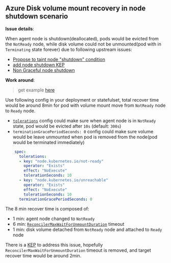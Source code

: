 ## Azure Disk volume mount recovery in node shutdown scenario

**Issue details**:

When agent node is shutdown(deallocated), pods would be evicted from the `NotReady` node, while disk volume could not be unmounted(pod with in `Terminating` state forever) due to following upstream issues:
   - [Propose to taint node "shutdown" condition](https://github.com/kubernetes/kubernetes/issues/58635)
   - [add node shutdown KEP](https://github.com/kubernetes/enhancements/pull/1116)
   - [Non Graceful node shutdown](https://kubernetes.io/docs/concepts/architecture/nodes/#non-graceful-node-shutdown)

**Work around**:
> get example [here](./statefulset-azuredisk.yaml)

Use following config in your deployment or statefulset, total recover time would be around 8min for pod with volume mount move from `NotReady` node to `Ready` node. 
 - [`tolerations`](https://kubernetes.io/docs/concepts/scheduling-eviction/taint-and-toleration/#taint-based-evictions) config could make sure when agent node is in `NotReady` state, pod would be evicted after `10s` (default: `300s`)
 - `terminationGracePeriodSeconds: 0` config could make sure volume would be leave unmounted when pod is removed from the node(pod would be terminated immediately)

```yaml
    spec:
      tolerations:
      - key: "node.kubernetes.io/not-ready"
        operator: "Exists"
        effect: "NoExecute"
        tolerationSeconds: 10
      - key: "node.kubernetes.io/unreachable"
        operator: "Exists"
        effect: "NoExecute"
        tolerationSeconds: 10
      terminationGracePeriodSeconds: 0
```

The 8 min recover time is composed of:
 - 1 min: agent node changed to `NotReady`
 - 6 min: [`ReconcilerMaxWaitForUnmountDuration`](https://github.com/kubernetes/kubernetes/blob/3f579d8971fcce96d6b01b968a46c720f10940b8/pkg/controller/volume/attachdetach/attach_detach_controller.go#L94) timeout
 - 1 min: disk volume detached from `NotReady` node and attached to `Ready` node

There is a [KEP](https://github.com/kubernetes/enhancements/pull/1116) to address this issue, hopefully `ReconcilerMaxWaitForUnmountDuration` timeout is removed, and target recover time would be around 2min.
